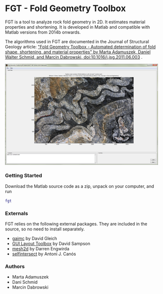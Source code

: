 # FGT - Fold Geometry Toolbox

FGT is a tool to analyze rock fold geometry in 2D. It estimates material properties and shortening. It is developed in Matlab and compatible with Matlab versions from 2014b onwards.

The algorithms used in FGT are documented in the Journal of Structural Geology article: 
["Fold Geometry Toolbox - Automated determination of fold shape, shortening, and material properties" 
by Marta Adamuszek, Daniel Walter Schmid, and Marcin Dabrowski, doi:10.1016/j.jsg.2011.06.003](http://www.sciencedirect.com/science/article/pii/S0191814111001003) . 

![Natural Fold Example](doc/fig/step1_natural_fold.png)

### Getting Started
Download the Matlab source code as a zip, unpack on your computer, and run 
```Matlab
fgt
```

### Externals
FGT relies on the following external packages. They are included in the source, so no need to install separately.

 * [gaimc](https://www.mathworks.com/matlabcentral/fileexchange/24134-gaimc---graph-algorithms-in-matlab-code) by David Gleich
 * [GUI Layout Toolbox](https://www.mathworks.com/matlabcentral/fileexchange/47982-gui-layout-toolbox) by David Sampson
 * [mesh2d](https://www.mathworks.com/matlabcentral/fileexchange/25555-mesh2d-delaunay-based-unstructured-mesh-generation) by Darren Engwirda
 * [selfintersect](https://www.mathworks.com/matlabcentral/fileexchange/13351-fast-and-robust-self-intersections) by Antoni J. Canós

 ### Authors

* Marta Adamuszek
* Dani Schmid
* Marcin Dabrowski
